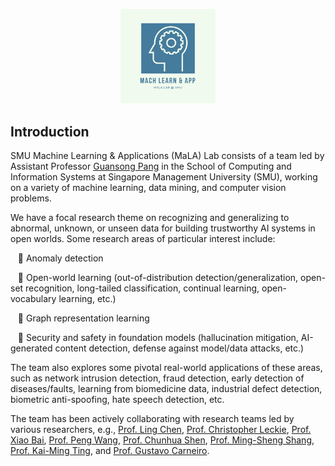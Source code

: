
<p align="center"><img width="30%" height="30%" src="https://github.com/mala-lab/.github/blob/main/MALA%20Logo%20500x500%20px.png"></p>

## Introduction
SMU Machine Learning & Applications (MaLA) Lab consists of a team led by Assistant Professor [Guansong Pang](https://www.guansongpang.com/) in the School of Computing and Information Systems at Singapore Management University (SMU), working on a variety of machine learning, data mining, and computer vision problems.

We have a focal research theme on recognizing and generalizing to abnormal, unknown, or unseen data for building trustworthy AI systems in open worlds. Some research areas of particular interest include:

&nbsp;&nbsp; 🍿 Anomaly detection

&nbsp;&nbsp; 🍿 Open-world learning (out-of-distribution detection/generalization, open-set recognition, long-tailed classification, continual learning, open-vocabulary learning, etc.)

&nbsp;&nbsp; 🍿 Graph representation learning

&nbsp;&nbsp; 🍿 Security and safety in foundation models (hallucination mitigation, AI-generated content detection, defense against model/data attacks, etc.)

The team also explores some pivotal real-world applications of these areas, such as network intrusion detection, fraud detection, early detection of diseases/faults, learning from biomedicine data, industrial defect detection, biometric anti-spoofing, hate speech detection, etc.

The team has been actively collaborating with research teams led by various researchers, e.g., [Prof. Ling Chen](https://scholar.google.com.sg/citations?user=L5aYWQcAAAAJ&hl=en), [Prof. Christopher Leckie](https://scholar.google.com.sg/citations?user=wUsI0cAAAAAJ&hl=en), [Prof. Xiao Bai](https://scholar.google.com.sg/citations?user=k6l1vZIAAAAJ&hl=en), [Prof. Peng Wang](https://scholar.google.com.sg/citations?hl=en&user=aPLp7pAAAAAJ), [Prof. Chunhua Shen](https://scholar.google.com.sg/citations?user=Ljk2BvIAAAAJ&hl=en), [Prof. Ming-Sheng Shang](https://scholar.google.com.sg/citations?hl=en&user=1cKbdYEAAAAJ), [Prof. Kai-Ming Ting](https://scholar.google.com.sg/citations?hl=en&user=9f3ZcbYAAAAJ), and [Prof. Gustavo Carneiro](https://scholar.google.com.sg/citations?hl=en&user=E0TtOWAAAAAJ).


<!--

**Here are some ideas to get you started:**

🙋‍♀️ A short introduction - what is your organization all about?
🌈 Contribution guidelines - how can the community get involved?
👩‍💻 Useful resources - where can the community find your docs? Is there anything else the community should know?
🍿 Fun facts - what does your team eat for breakfast?
🧙 Remember, you can do mighty things with the power of [Markdown](https://docs.github.com/github/writing-on-github/getting-started-with-writing-and-formatting-on-github/basic-writing-and-formatting-syntax)
-->
